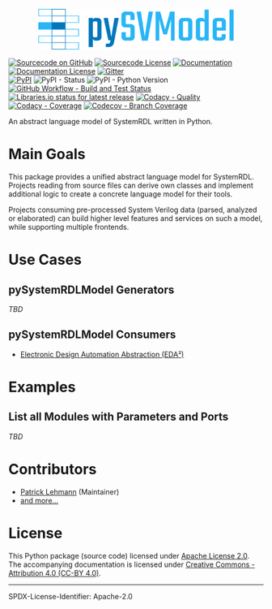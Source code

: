 <p align="center">
  <a title="edaa-org.github.io/pySystemRDLModel" href="https://edaa-org.github.io/pySystemRDLModel"><img height="80px" src="doc/_static/logo.svg"/></a>
</p>

[![Sourcecode on GitHub](https://img.shields.io/badge/pyEDAA-pySystemRDLModel-29b6f6.svg?longCache=true&style=flat-square&logo=GitHub&labelColor=0277bd)](https://GitHub.com/edaa-org/pySystemRDLModel)
[![Sourcecode License](https://img.shields.io/pypi/l/pySystemRDLModel?longCache=true&style=flat-square&logo=Apache&label=code)](LICENSE.md)
[![Documentation](https://img.shields.io/website?longCache=true&style=flat-square&label=edaa-org.github.io%2FpySystemRDLModel&logo=GitHub&logoColor=fff&up_color=blueviolet&up_message=Read%20now%20%E2%9E%9A&url=https%3A%2F%2Fedaa-org.github.io%2FpySystemRDLModel%2Findex.html)](https://edaa-org.github.io/pySystemRDLModel/)
[![Documentation License](https://img.shields.io/badge/doc-CC--BY%204.0-green?longCache=true&style=flat-square&logo=CreativeCommons&logoColor=fff)](LICENSE.md)
[![Gitter](https://img.shields.io/badge/chat-on%20gitter-4db797.svg?longCache=true&style=flat-square&logo=gitter&logoColor=e8ecef)](https://gitter.im/hdl/community)  
[![PyPI](https://img.shields.io/pypi/v/pySystemRDLModel?longCache=true&style=flat-square&logo=PyPI&logoColor=FBE072)](https://pypi.org/project/pySystemRDLModel/)
![PyPI - Status](https://img.shields.io/pypi/status/pySystemRDLModel?longCache=true&style=flat-square&logo=PyPI&logoColor=FBE072)
![PyPI - Python Version](https://img.shields.io/pypi/pyversions/pySystemRDLModel?longCache=true&style=flat-square&logo=PyPI&logoColor=FBE072)  
[![GitHub Workflow - Build and Test Status](https://img.shields.io/github/workflow/status/edaa-org/pySystemRDLModel/Pipeline/main?longCache=true&style=flat-square&label=Build%20and%20Test&logo=GitHub%20Actions&logoColor=FFFFFF)](https://GitHub.com/edaa-org/pySystemRDLModel/actions/workflows/Pipeline.yml)
[![Libraries.io status for latest release](https://img.shields.io/librariesio/release/pypi/pySystemRDLModel?longCache=true&style=flat-square&logo=Libraries.io&logoColor=fff)](https://libraries.io/github/edaa-org/pySystemRDLModel)
[![Codacy - Quality](https://img.shields.io/codacy/grade/39d312bf98244961975559f141c3e000?longCache=true&style=flat-square&logo=Codacy)](https://app.codacy.com/gh/edaa-org/pySystemRDLModel)
[![Codacy - Coverage](https://img.shields.io/codacy/coverage/39d312bf98244961975559f141c3e000?longCache=true&style=flat-square&logo=Codacy)](https://app.codacy.com/gh/edaa-org/pySystemRDLModel)
[![Codecov - Branch Coverage](https://img.shields.io/codecov/c/github/edaa-org/pySystemRDLModel?longCache=true&style=flat-square&logo=Codecov)](https://codecov.io/gh/edaa-org/pySystemRDLModel)

<!--
[![Dependent repos (via libraries.io)](https://img.shields.io/librariesio/dependent-repos/pypi/pySystemRDLModel?longCache=true&style=flat-square&logo=GitHub)](https://GitHub.com/edaa-org/pySystemRDLModel/network/dependents)
[![Requires.io](https://img.shields.io/requires/github/edaa-org/pySystemRDLModel?longCache=true&style=flat-square)](https://requires.io/github/EDAA-ORG/pySystemRDLModel/requirements/?branch=main)
[![Libraries.io SourceRank](https://img.shields.io/librariesio/sourcerank/pypi/pySystemRDLModel?longCache=true&style=flat-square)](https://libraries.io/github/edaa-org/pySystemRDLModel/sourcerank)
-->

An abstract language model of SystemRDL written in Python.


# Main Goals

This package provides a unified abstract language model for SystemRDL.
Projects reading from source files can derive own classes and implement additional logic to create a concrete language
model for their tools.

Projects consuming pre-processed System Verilog data (parsed, analyzed or elaborated) can build higher level features
and services on such a model, while supporting multiple frontends.


# Use Cases

## pySystemRDLModel Generators

*TBD*

## pySystemRDLModel Consumers

* [Electronic Design Automation Abstraction (EDA²)](https://edaa-org.github.io/)


# Examples

## List all Modules with Parameters and Ports

*TBD*

# Contributors

* [Patrick Lehmann](https://GitHub.com/Paebbels) (Maintainer)
* [and more...](https://GitHub.com/edaa-org/pySystemRDLModel/graphs/contributors)

# License

This Python package (source code) licensed under [Apache License 2.0](LICENSE.md).  
The accompanying documentation is licensed under [Creative Commons - Attribution 4.0 (CC-BY 4.0)](doc/Doc-License.rst).

-------------------------
SPDX-License-Identifier: Apache-2.0
